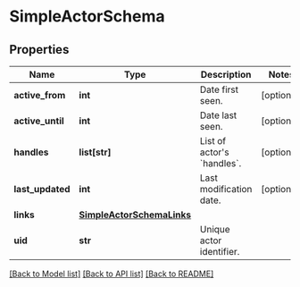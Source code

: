 # SimpleActorSchema


## Properties
Name | Type | Description | Notes
------------ | ------------- | ------------- | -------------
**active_from** | **int** | Date first seen. | [optional] 
**active_until** | **int** | Date last seen. | [optional] 
**handles** | **list[str]** | List of actor&#39;s &#x60;handles&#x60;. | [optional] 
**last_updated** | **int** | Last modification date. | [optional] 
**links** | [**SimpleActorSchemaLinks**](SimpleActorSchemaLinks.md) |  | 
**uid** | **str** | Unique actor identifier. | 

[[Back to Model list]](../README.md#documentation-for-models) [[Back to API list]](../README.md#documentation-for-api-endpoints) [[Back to README]](../README.md)



